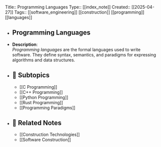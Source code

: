 Title:: Programming Languages
Type:: [[index_note]]
Created:: [[2025-04-27]]
Tags:: [[software_engineering]] [[construction]] [[programming]] [[languages]]

- ## Programming Languages
- **Description**:  
  *Programming languages* are the formal languages used to write software. They define syntax, semantics, and paradigms for expressing algorithms and data structures.
- ## 📂 Subtopics
	- [[C Programming]]
	- [[C++ Programming]]
	- [[Python Programming]]
	- [[Rust Programming]]
	- [[Programming Paradigms]]
- ## 📎 Related Notes
	- [[Construction Technologies]]
	- [[Software Construction]]